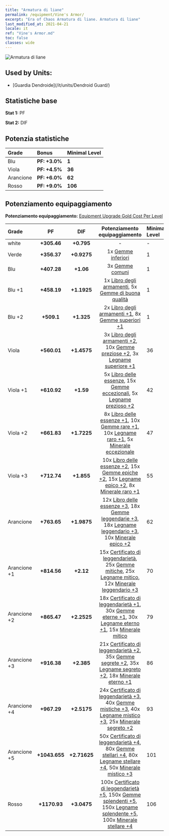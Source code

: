 ```yaml
---
title: "Armatura di liane"
permalink: /equipment/Vine's Armor/
excerpt: "Era of Chaos Armatura di liane. Armatura di liane"
last_modified_at: 2021-04-21
locale: it
ref: "Vine's Armor.md"
toc: false
classes: wide
---
```


  ![Armatura di liane](/images/e/e_2054.png)

## Used by Units:

* [Guardia Dendroide](/it/units/Dendroid Guard/) 


## Statistiche base
 **Stat 1:** PF

 **Stat 2:** DIF

## Potenzia statistiche

  |     Grade    |   Bonus | Minimal Level | 
  |:-------------|:--------|:--------------| 
  | Blu | **PF: +3.0%** | **1** | 
  | Viola | **PF: +4.5%** | **36** | 
  | Arancione | **PF: +6.0%** | **62** | 
  | Rosso | **PF: +9.0%** | **106** | 


## Potenziamento equipaggiamento
 **Potenziamento equipaggiamento:** [Equipment Upgrade Gold Cost Per Level](/equipment/EquipmentUpgradeCostPerLevel/) 

  |          Grade      | PF | DIF | Potenziamento equipaggiamento | Minimal Level |
  |:--------------------|:---------:|:---------:|:----------------:|:--------------|
  | white | **+305.46** | **+0.795** | - | - |
  | Verde | **+356.37** | **+0.9275** | 1x [Gemme inferiori](/it/Items/mat_4/) | 1 |
  | Blu | **+407.28** | **+1.06** | 3x [Gemme comuni](/it/Items/mat_10/) | 1 |
  | Blu +1 | **+458.19** | **+1.1925** | 1x [Libro degli armamenti](/it/Items/mat_18/), 5x [Gemme di buona qualità](/it/Items/mat_16/) | 1 |
  | Blu +2 | **+509.1** | **+1.325** | 2x [Libro degli armamenti +1](/it/Items/mat_25/), 8x [Gemme superiori +1](/it/Items/mat_23/) | 1 |
  | Viola | **+560.01** | **+1.4575** | 3x [Libro degli armamenti +2](/it/Items/mat_32/), 10x [Gemme preziose +2](/it/Items/mat_30/), 3x [Legname superiore +1](/it/Items/mat_20/) | 36 |
  | Viola +1 | **+610.92** | **+1.59** | 5x [Libro delle essenze](/it/Items/mat_39/), 15x [Gemme eccezionali](/it/Items/mat_37/), 5x [Legname prezioso +2](/it/Items/mat_27/) | 42 |
  | Viola +2 | **+661.83** | **+1.7225** | 8x [Libro delle essenze +1](/it/Items/mat_46/), 10x [Gemme rare +1](/it/Items/mat_44/), 10x [Legname raro +1](/it/Items/mat_41/), 5x [Minerale eccezionale](/it/Items/mat_33/) | 47 |
  | Viola +3 | **+712.74** | **+1.855** | 10x [Libro delle essenze +2](/it/Items/mat_53/), 15x [Gemme epiche +2](/it/Items/mat_51/), 15x [Legname epico +2](/it/Items/mat_48/), 8x [Minerale raro +1](/it/Items/mat_40/) | 55 |
  | Arancione | **+763.65** | **+1.9875** | 12x [Libro delle essenze +3](/it/Items/mat_60/), 18x [Gemme leggendarie +3](/it/Items/mat_58/), 18x [Legname leggendario +3](/it/Items/mat_55/), 10x [Minerale epico +2](/it/Items/mat_47/) | 62 |
  | Arancione +1 | **+814.56** | **+2.12** | 15x [Certificato di leggendarietà](/it/Items/mat_67/), 25x [Gemme mitiche](/it/Items/mat_65/), 25x [Legname mitico](/it/Items/mat_62/), 12x [Minerale leggendario +3](/it/Items/mat_54/) | 70 |
  | Arancione +2 | **+865.47** | **+2.2525** | 18x [Certificato di leggendarietà +1](/it/Items/mat_74/), 30x [Gemme eterne +1](/it/Items/mat_72/), 30x [Legname eterno +1](/it/Items/mat_69/), 15x [Minerale mitico](/it/Items/mat_61/) | 79 |
  | Arancione +3 | **+916.38** | **+2.385** | 21x [Certificato di leggendarietà +2](/it/Items/mat_81/), 35x [Gemme segrete +2](/it/Items/mat_79/), 35x [Legname segreto +2](/it/Items/mat_76/), 18x [Minerale eterno +1](/it/Items/mat_68/) | 86 |
  | Arancione +4 | **+967.29** | **+2.5175** | 24x [Certificato di leggendarietà +3](/it/Items/mat_88/), 40x [Gemme mistiche +3](/it/Items/mat_86/), 40x [Legname mistico +3](/it/Items/mat_83/), 25x [Minerale segreto +2](/it/Items/mat_75/) | 93 |
  | Arancione +5 | **+1043.655** | **+2.71625** | 50x [Certificato di leggendarietà +4](/it/Items/mat_95/), 80x [Gemme stellari +4](/it/Items/mat_93/), 80x [Legname stellare +4](/it/Items/mat_90/), 50x [Minerale mistico +3](/it/Items/mat_82/) | 101 |
  | Rosso | **+1170.93** | **+3.0475** | 100x [Certificato di leggendarietà +5](/it/Items/mat_102/), 150x [Gemme splendenti +5](/it/Items/mat_100/), 150x [Legname splendente +5](/it/Items/mat_97/), 100x [Minerale stellare +4](/it/Items/mat_89/) | 106 |

